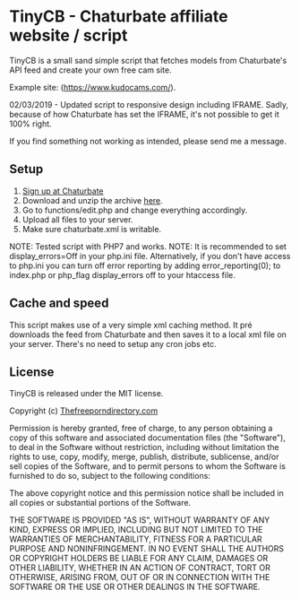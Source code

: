 # TinyCB - Chaturbate affiliate website / script

TinyCB is a small sand simple script that fetches models from Chaturbate's API feed and create your own free cam site. 

Example site: (https://www.kudocams.com/).

02/03/2019 - Updated script to responsive design including IFRAME. Sadly, because of how Chaturbate has set the IFRAME, it's not possible to get it 100% right.

If you find something not working as intended, please send me a message.

## Setup

1. [Sign up at Chaturbate](https://chaturbate.com/in/?track=default&tour=9O7D&campaign=2DLMP)
2. Download and unzip the archive [here](https://github.com/Kudocams/TinyCB/archive/master.zip).
3. Go to functions/edit.php and change everything accordingly.
4. Upload all files to your server.
5. Make sure chaturbate.xml is writable.

NOTE: Tested script with PHP7 and works.
NOTE: It is recommended to set display_errors=Off in your php.ini file.
      Alternatively, if you don't have access to php.ini you can turn off error reporting by adding
      error_reporting(0); to index.php or php_flag display_errors off to your htaccess file.

## Cache and speed

This script makes use of a very simple xml caching method. It pré downloads the feed from Chaturbate and then saves it to a local xml file on your server.
There's no need to setup any cron jobs etc.

## License

TinyCB is released under the MIT license.

Copyright (c) [Thefreeporndirectory.com](https://www.hefreeporndirectory.com/)

Permission is hereby granted, free of charge, to any person obtaining a copy of this software and associated documentation files (the "Software"), to deal in the Software without restriction, including without limitation the rights to use, copy, modify, merge, publish, distribute, sublicense, and/or sell copies of the Software, and to permit persons to whom the Software is furnished to do so, subject to the following conditions:

The above copyright notice and this permission notice shall be included in all copies or substantial portions of the Software.

THE SOFTWARE IS PROVIDED "AS IS", WITHOUT WARRANTY OF ANY KIND, EXPRESS OR IMPLIED, INCLUDING BUT NOT LIMITED TO THE WARRANTIES OF MERCHANTABILITY, FITNESS FOR A PARTICULAR PURPOSE AND NONINFRINGEMENT. IN NO EVENT SHALL THE AUTHORS OR COPYRIGHT HOLDERS BE LIABLE FOR ANY CLAIM, DAMAGES OR OTHER LIABILITY, WHETHER IN AN ACTION OF CONTRACT, TORT OR OTHERWISE, ARISING FROM, OUT OF OR IN CONNECTION WITH THE SOFTWARE OR THE USE OR OTHER DEALINGS IN THE SOFTWARE.
